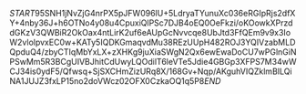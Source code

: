 $START$95SNH1jNvZjG4nrPX5pJFW096lU+5LdryaTYunuXc036eRGIpRjs2dfXY+4nby36J+h6OTNo4y08u4CpuxiQlPSc7DJB4oEQ0OeFkzi/oKOowkXPrzddGKzV3QWBiR2OkOax4ntLirK2uf6eAUpGcNvvcqe8UbJtd3FfQEm9v9x3IoW2vlolpvxEC0w+KATy5IQDKGmaqvdMu38REzUUpH482ROJ3YQIVzabMLDQpduQ4/zbyCTIqMbYxLX+zXHKg9juXiaSWgN2Qx6ewEwaDoCU7wPGlnGiNPSwMm5R3BCgUIVBJhitCdUwyLQOdilT6leVTe5Jdie4GBGp3XFPS7M34wWCJ34is0ydF5/Qfwsq+SjSXCHmZizURq8X/168Gv+Nqp/AKguhVIQZklmBILQiNA1JUJZ3fxLP15no2doVWcz02OFX0CzkaOQ1q5P8$END$